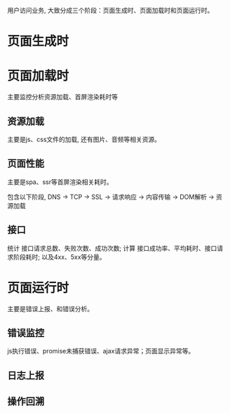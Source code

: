 用户访问业务, 大致分成三个阶段：页面生成时、页面加载时和页面运行时。

# 页面生成时

# 页面加载时
主要监控分析资源加载、首屏渲染耗时等

## 资源加载
主要是js、css文件的加载, 还有图片、音频等相关资源。

## 页面性能
主要是spa、ssr等首屏渲染相关耗时。

包含以下阶段, DNS -> TCP -> SSL -> 请求响应 -> 内容传输 -> DOM解析 -> 资源加载

## 接口
统计 接口请求总数、失败次数、成功次数; 计算 接口成功率、平均耗时、接口请求阶段耗时; 以及4xx、5xx等分量。

# 页面运行时
主要是错误上报、和错误分析。

## 错误监控
js执行错误、promise未捕获错误、ajax请求异常；页面显示异常等。

## 日志上报

## 操作回溯

